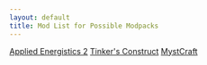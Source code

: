 ```yaml
---
layout: default
title: Mod List for Possible Modpacks
---
```

[Applied Energistics 2]()
[Tinker's Construct]()
[MystCraft]()

